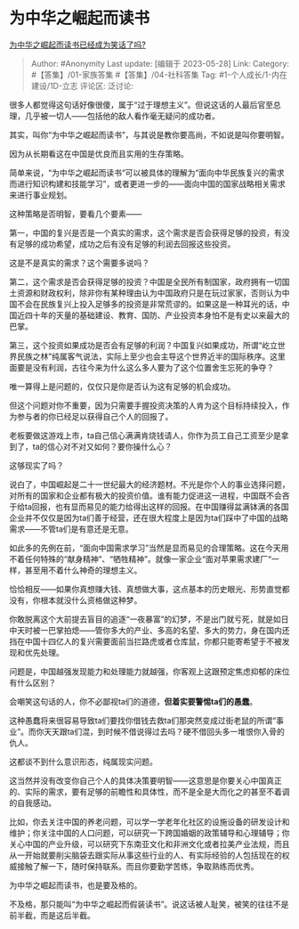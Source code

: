 # 为中华之崛起而读书
[为中华之崛起而读书已经成为笑话了吗?](https://www.zhihu.com/question/592510972/answer/3047855056)

> Author: #Anonymity
> Last update: [编辑于 2023-05-28]
> Link:
> Category: #【答集】/01-家族答集 #【答集】/04-社科答集
> Tag: #1-个人成长/1-内在建设/1D-立志
> 评论区:
> 泛讨论:

很多人都觉得这句话好像很傻，属于“过于理想主义”。但说这话的人最后官至总理，几乎被一切人——包括他的敌人看作毫无疑问的成功者。

其实，叫你“为中华之崛起而读书”，与其说是教你要高尚，不如说是叫你要明智。

因为从长期看这在中国是优良而且实用的生存策略。

简单来说，“为中华之崛起而读书“可以被具体的理解为“面向中华民族复兴的需求而进行知识构建和技能学习”，或者更进一步的——面向中国的国家战略相关需求来进行事业规划。

这种策略是否明智，要看几个要素——

第一，中国的复兴是否是一个真实的需求，这个需求是否会获得足够的投资，有没有足够的成功希望，成功之后有没有足够的利润去回报这些投资。

这是不是真实的需求？这个需要多说吗？

第二，这个需求是否会获得足够的投资？中国是全民所有制国家，政府拥有一切国土资源和财政权利，除非你有某种理由认为中国政府只是在玩过家家，否则认为中国不会在民族复兴上投入足够多的投资是非常荒谬的。如果这是一种耳光的话，中国近四十年的天量的基础建设、教育、国防、产业投资本身怕不是有史以来最大的巴掌。

第三，这个投资如果成功是否会有足够的利润？中国复兴如果成功，所谓“屹立世界民族之林”纯属客气说法，实际上至少也会主导这个世界近半的国际秩序。这里面要是没有利润，古往今来为什么这么多人要为了这个位置舍生忘死的争夺？

唯一算得上是问题的，仅仅只是你是否认为这有足够的机会成功。

但这个问题对你不重要，因为只需要手握投资决策的人肯为这个目标持续投入，作为参与者的你已经足以获得自己个人的回报了。

老板要做这游戏上市，ta自己信心满满肯烧钱请人，你作为员工自己工资至少是拿到了，ta的信心对不对又如何？要你操什么心？

这够现实了吗？

说白了，中国崛起是二十一世纪最大的经济题材。不光是你个人的事业选择问题，对所有的国家和企业都有极大的投资价值。谁有能力促进这一进程，中国既不会吝于给ta回报，也有显而易见的能力给得出这样的回报。在中国赚得盆满钵满的各国企业并不仅仅是因为ta们善于经营，还在很大程度上是因为ta们踩中了中国的战略需求——不管ta们是有意还是无意。

如此多的先例在前，“面向中国需求学习”当然是显而易见的合理策略。这在今天用不着任何特殊的“献身精神”、“牺牲精神”。就像一家企业“面对苹果需求建厂“一样，甚至用不着什么神奇的理想主义。

恰恰相反——如果你真想赚大钱、真想做大事，这点基本的历史眼光、形势直觉都没有，你根本就没什么资格做这种梦。

你敢脱离这个大前提去盲目的追逐“一夜暴富”的幻梦，不是出门就亏死，就是如日中天时被一巴掌拍熄——管你多大的产业、多高的名望、多大的势力，身在国内还挡在中国十四亿人的复兴需要面前当拦路虎或者仓库鼠，你都只能寄希望于不被发现和优先处理。

问题是，中国越强发现能力和处理能力就越强，你客观上这跟预定焦虑抑郁的床位有什么区别？

会嘲笑这句话的人，你不必鄙视ta们的道德，**但着实要警惕ta们的愚蠢**。

这种愚蠢将来很容易导致ta们要找你借钱去救ta们那突然变成过街老鼠的所谓“事业”。而你天天跟ta们混，到时候不借说得过去吗？硬不借回头多一堆恨你入骨的仇人。

这都谈不到什么意识形态，纯属现实问题。

这当然并没有改变你自己个人的具体决策要明智——这意思是你要关心中国真正的、实际的需求，要有足够的前瞻性和具体性，而不是全是大而化之的甚至不着调的自我感动。

比如，你去关注中国的养老问题，可以学一学老年化社区的设施设备的研发设计和维护；你关注中国的人口问题，可以研究一下跨国婚姻的政策辅导和心理辅导；你关心中国的产业升级，可以研究下东南亚文化和非洲文化或者拉美产业法规，而且从一开始就要削尖脑袋去跟实际从事这些行业的人、有实际经验的人包括现在的权威接触了解一下，随时保持联系。而且你要勤学苦练，争取熟练而优秀。

为中华之崛起而读书，也是要及格的。

不及格，那只能叫“为中华之崛起而假装读书”。说这话被人耻笑，被笑的往往不是前半截，而是这后半截。
